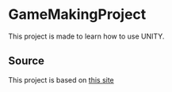 # GameMakingProject
This project is made to learn how to use UNITY.

## Source
This project is based on [this site](https://github.com/IJEMIN/Unity-Programming-Essence/blob/master/README.md)
